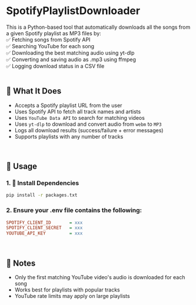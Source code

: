 # SpotifyPlaylistDownloader

This is a Python-based tool that automatically downloads all the songs from a given Spotify playlist as MP3 files by:<br>
✅ Fetching songs from Spotify API<br>
✅ Searching YouTube for each song<br>
✅ Downloading the best matching audio using yt-dlp<br>
✅ Converting and saving audio as .mp3 using ffmpeg<br>
✅ Logging download status in a CSV file<br>
<br>

## 🧠 What It Does
- Accepts a Spotify playlist URL from the user
- Uses Spotify API to fetch all track names and artists
- Uses `YouTube Data API` to search for matching videos
- Uses `yt-dlp` to download and convert audio from `webm` to `MP3`
- Logs all download results (success/failure + error messages)
- Supports playlists with any number of tracks
<br>

## 🚀 Usage

### 1. 🔧 Install Dependencies
```bash
pip install -r packages.txt
```

### 2. Ensure your .env file contains the following:
```ini
SPOTIFY_CLIENT_ID       = xxx
SPOTIFY_CLIENT_SECRET   = xxx
YOUTUBE_API_KEY         = xxx
```
<br>

## 📝 Notes
- Only the first matching YouTube video's audio is downloaded for each song
- Works best for playlists with popular tracks
- YouTube rate limits may apply on large playlists
<br>